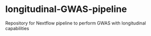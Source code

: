 # longitudinal-GWAS-pipeline
Repository for Nextflow pipeline to perform GWAS with longitudinal capabilities
